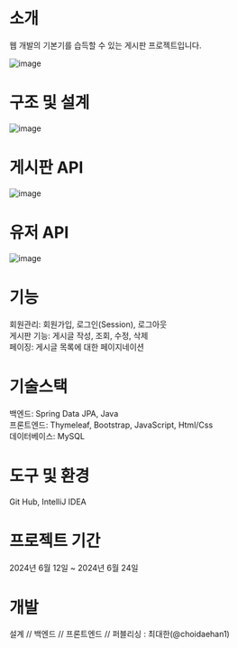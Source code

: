 # 소개
웹 개발의 기본기를 습득할 수 있는 게시판 프로젝트입니다.  <br>

![image](https://github.com/choidaehan1/Jpa-Board-Project/assets/155132549/37bd5c68-368d-4ee8-b0da-db5d6c32fac1) <br>
# 구조 및 설계
![image](https://github.com/choidaehan1/Jpa-Board-Project/assets/155132549/543d3eac-d410-494a-8030-bf2506d6fd73)

# 게시판 API
![image](https://github.com/choidaehan1/Jpa-Board-Project/assets/155132549/87b24c5b-ce78-4ea1-852e-b9cd352b1a04)<br>

# 유저 API
![image](https://github.com/choidaehan1/Jpa-Board-Project/assets/155132549/a42023a3-105a-425a-a896-b67f928c5c0f)


# 기능
회원관리: 회원가입, 로그인(Session), 로그아웃 <br>
게시판 기능: 게시글 작성, 조회, 수정, 삭제 <br>
페이징: 게시글 목록에 대한 페이지네이션 

# 기술스택
백엔드: Spring Data JPA, Java <br>
프론트엔드: Thymeleaf, Bootstrap, JavaScript, Html/Css <br>
데이터베이스: MySQL

# 도구 및 환경 
Git Hub, IntelliJ IDEA

# 프로젝트 기간
2024년 6월 12일 ~ 2024년 6월 24일

# 개발
설계 // 백엔드 // 프론트엔드 // 퍼블리싱 : 최대한(@choidaehan1)


